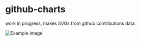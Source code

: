 github-charts
============

work in progress, makes SVGs from github contributions data:

![Example image](https://dl.dropboxusercontent.com/sh/ovfe801ietles4c/_R4SgDZSsG/test.svg)

